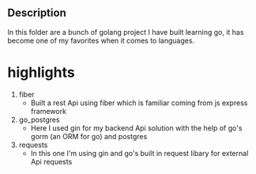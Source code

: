 ## Description

In this folder are a bunch of golang project I have built learning go, it has
become one of my favorites when it comes to languages.

# highlights

1. fiber
   - Built a rest Api using fiber which is familiar coming from js express framework
2. go_postgres
   - Here I used gin for my backend Api solution with the help of go's gorm (an ORM for go) and postgres
3. requests
   - In this one I'm using gin and go's built in request libary for external Api requests
